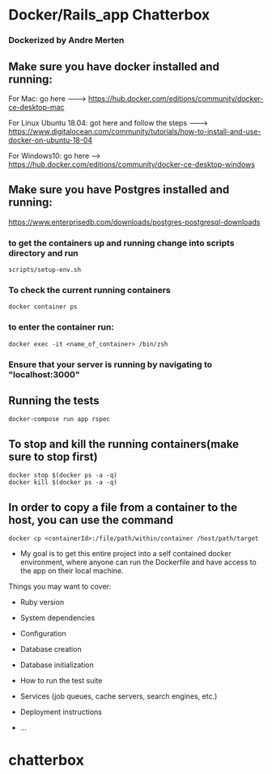 # Docker/Rails_app Chatterbox
### Dockerized by Andre Merten

## Make sure you have docker installed and running: 

For Mac: go here ---> https://hub.docker.com/editions/community/docker-ce-desktop-mac

For Linux Ubuntu 18.04: got here and follow the steps ---> 
https://www.digitalocean.com/community/tutorials/how-to-install-and-use-docker-on-ubuntu-18-04

For Windows10: go here --> https://hub.docker.com/editions/community/docker-ce-desktop-windows

## Make sure you have Postgres installed and running:

https://www.enterprisedb.com/downloads/postgres-postgresql-downloads


### to get the containers up and running change into scripts directory and run
```
scripts/setup-env.sh
```

### To check the current running containers
```
docker container ps
```
### to enter the container run:
```
docker exec -it <name_of_container> /bin/zsh
```
### Ensure that your server is running by navigating to "localhost:3000"

## Running the tests
```
docker-compose run app rspec
```
## To stop and kill the running containers(make sure to stop first)
```
docker stop $(docker ps -a -q)
docker kill $(docker ps -a -q)
```

## In order to copy a file from a container to the host, you can use the command
```
docker cp <containerId>:/file/path/within/container /host/path/target
```

* My goal is to get this entire project into a self contained docker environment, where anyone can run the Dockerfile and have access to the app on their local machine.

Things you may want to cover:

* Ruby version

* System dependencies

* Configuration

* Database creation

* Database initialization

* How to run the test suite

* Services (job queues, cache servers, search engines, etc.)

* Deployment instructions

* ...
# chatterbox
